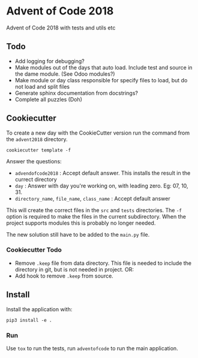 # Advent of Code 2018

Advent of Code 2018 with tests and utils etc

## Todo

- Add logging for debugging?
- Make modules out of the days that auto load. Include test and source in the dame module. (See Odoo modules?)
- Make module or day class responsible for specify files to load, but do not load and split files
- Generate sphinx documentation from docstrings? 
- Complete all puzzles (Doh)

## Cookiecutter

To create a new day with the CookieCutter version run the command from the
`advent2018` directory.

```shell script
cookiecutter template -f
```

Answer the questions:
* `advendofcode2018` : Accept default answer. This installs the result in the currect directory
* `day` : Answer with day you're working on, with leading zero. Eg: 07, 10, 31.
* `directory_name`, `file_name`, `class_name` : Accept default answer

This will create the correct files in the `src` and `tests` directories.
The `-f` option is required to make the files in the current subdirectory.
When the project supports modules this is probably no longer needed.

The new solution still have to be added to the `main.py` file.

### Cookiecutter Todo

- Remove `.keep` file from data directory. This file is needed to include the directory in git, but is not needed in project. OR:
- Add hook to remove `.keep` from source.

## Install

Install the application with:

```
pip3 install -e .
```

### Run

Use `tox` to run the tests, run `adventofcode` to run the main application.
